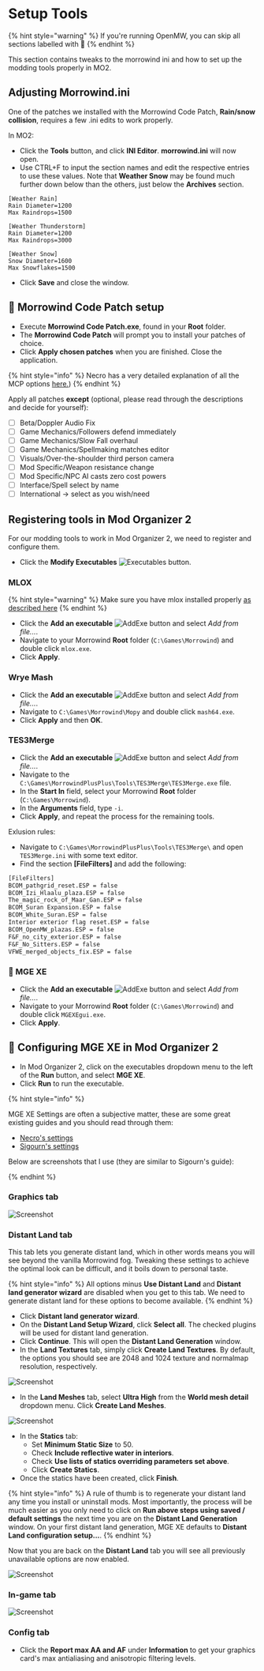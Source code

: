 # Setup Tools

{% hint style="warning" %}
If you're running OpenMW, you can skip all sections labelled with 📃
{% endhint %}

This section contains tweaks to the morrowind ini and how to set up the modding tools properly in MO2.

## Adjusting Morrowind.ini

One of the patches we installed with the Morrowind Code Patch, **Rain/snow collision**, requires a few .ini edits to work properly.

In MO2:

* Click the **Tools** button, and click **INI Editor**. **morrowind.ini** will now open.
* Use CTRL+F to input the section names and edit the respective entries to use these values. Note that **Weather Snow** may be found much further down below than the others, just below the **Archives** section.

```text
[Weather Rain]
Rain Diameter=1200
Max Raindrops=1500

[Weather Thunderstorm]
Rain Diameter=1200
Max Raindrops=3000

[Weather Snow]
Snow Diameter=1600
Max Snowflakes=1500
```

* Click **Save** and close the window.

## 📃 Morrowind Code Patch setup

* Execute **Morrowind Code Patch.exe**, found in your **Root** folder.
* The **Morrowind Code Patch** will prompt you to install your patches of choice.
* Click **Apply chosen patches** when you are finished. Close the application.

{% hint style="info" %}
Necro has a very detailed explanation of all the MCP options [here.](https://github.com/Necrolesian/morrowind-mod-list/blob/main/list.md#morrowind-code-patch-stable-beta))
{% endhint %}

Apply all patches **except** (optional, please read through the descriptions and decide for yourself):

* [ ] Beta/Doppler Audio Fix
* [ ] Game Mechanics/Followers defend immediately
* [ ] Game Mechanics/Slow Fall overhaul
* [ ] Game Mechanics/Spellmaking matches editor
* [ ] Visuals/Over-the-shoulder third person camera
* [ ] Mod Specific/Weapon resistance change
* [ ] Mod Specific/NPC AI casts zero cost powers
* [ ] Interface/Spell select by name
* [ ] International -> select as you wish/need

## Registering tools in Mod Organizer 2

For our modding tools to work in Mod Organizer 2, we need to register and configure them.

* Click the **Modify Executables** ![Executables](https://raw.githubusercontent.com/Sigourn/nerevarrising/master/MO2/MO_Executables.png) button.

### MLOX

{% hint style="warning" %}
Make sure you have mlox installed properly [as described here](./tools.md#⭐-mloxhttpsgithubcomrfuzzomloxreleaseslatest)
{% endhint %}

* Click the **Add an executable** ![AddExe](https://raw.githubusercontent.com/Sigourn/nerevarrising/master/MO2/MO_Add_File.png) button and select _Add from file..._.
* Navigate to your Morrowind **Root** folder (`C:\Games\Morrowind`) and double click `mlox.exe`.
* Click **Apply**.

### Wrye Mash

* Click the **Add an executable** ![AddExe](https://raw.githubusercontent.com/Sigourn/nerevarrising/master/MO2/MO_Add_File.png) button and select _Add from file..._.
* Navigate to `C:\Games\Morrowind\Mopy` and double click `mash64.exe`.
* Click **Apply** and then **OK**.

### TES3Merge

* Click the **Add an executable** ![AddExe](https://raw.githubusercontent.com/Sigourn/nerevarrising/master/MO2/MO_Add_File.png) button and select _Add from file..._.
* Navigate to the `C:\Games\MorrowindPlusPlus\Tools\TES3Merge\TES3Merge.exe` file.
* In the **Start In** field, select your Morrowind **Root** folder (`C:\Games\Morrowind`).
* In the **Arguments** field, type `-i`.
* Click **Apply**, and repeat the process for the remaining tools.

Exlusion rules:

* Navigate to `C:\Games\MorrowindPlusPlus\Tools\TES3Merge\` and open `TES3Merge.ini` with some text editor.
* Find the section **[FileFilters]** and add the following:

```txt
[FileFilters]
BCOM_pathgrid_reset.ESP = false
BCOM_Izi_Hlaalu_plaza.ESP = false
The_magic_rock_of_Maar_Gan.ESP = false
BCOM_Suran Expansion.ESP = false
BCOM_White_Suran.ESP = false
Interior exterior flag reset.ESP = false
BCOM_OpenMW_plazas.ESP = false
F&F_no_city_exterior.ESP = false
F&F_No_Sitters.ESP = false
VFWE_merged_objects_fix.ESP = false
```

### 📃 MGE XE

* Click the **Add an executable** ![AddExe](https://raw.githubusercontent.com/Sigourn/nerevarrising/master/MO2/MO_Add_File.png) button and select _Add from file..._.
* Navigate to your Morrowind **Root** folder (`C:\Games\Morrowind`) and double click `MGEXEgui.exe`.
* Click **Apply**.

## 📃 Configuring MGE XE in Mod Organizer 2

* In Mod Organizer 2, click on the executables dropdown menu to the left of the **Run** button, and select **MGE XE**.
* Click **Run** to run the executable.

{% hint style="info" %}

MGE XE Settings are often a subjective matter, these are some great existing guides and you should read through them:

* [Necro's settings](https://github.com/Necrolesian/morrowind-mod-list/blob/main/list.md#morrowind-graphics-extender-xe-distant-statics-overrides)
* [Sigourn's settings](https://github.com/Sigourn/morrowindsharp/blob/master/setup.md#configuring-mge-xe-in-mod-organizer-2)  

Below are screenshots that I use (they are similar to Sigourn's guide):

{% endhint %}

### Graphics tab

![Screenshot](./../pictures/mge_graphics.png)

### Distant Land tab

This tab lets you generate distant land, which in other words means you will see beyond the vanilla Morrowind fog. Tweaking these settings to achieve the optimal look can be difficult, and it boils down to personal taste.

{% hint style="info" %}
All options minus **Use Distant Land** and **Distant land generator wizard** are disabled when you get to this tab. We need to generate distant land for these options to become available.
{% endhint %}

* Click **Distant land generator wizard**.
* On the **Distant Land Setup Wizard**, click **Select all**. The checked plugins will be used for distant land generation.
* Click **Continue**. This will open the **Distant Land Generation** window.
* In the **Land Textures** tab, simply click **Create Land Textures**. By default, the options you should see are 2048 and 1024 texture and normalmap resolution, respectively.

![Screenshot](./../pictures/mge_dl_02.png)

* In the **Land Meshes** tab, select **Ultra High** from the **World mesh detail** dropdown menu. Click **Create Land Meshes**.

![Screenshot](./../pictures/mge_dl_03.png)

* In the **Statics** tab:
  * Set **Minimum Static Size** to 50.
  * Check **Include reflective water in interiors**.
  * Check **Use lists of statics overriding parameters set above**.
  * Click **Create Statics**.
* Once the statics have been created, click **Finish**.

{% hint style="info" %}
A rule of thumb is to regenerate your distant land any time you install or uninstall mods. Most importantly, the process will be much easier as you only need to click on **Run above steps using saved / default settings** the next time you are on the **Distant Land Generation** window. On your first distant land generation, MGE XE defaults to **Distant Land configuration setup...**.
{% endhint %}

Now that you are back on the **Distant Land** tab you will see all previously unavailable options are now enabled.

![Screenshot](./../pictures/mge_distant_land.png)

### In-game tab

![Screenshot](./../pictures/mge_ingame.png)

### Config tab

* Click the **Report max AA and AF** under **Information** to get your graphics card's max antialiasing and anisotropic filtering levels.
